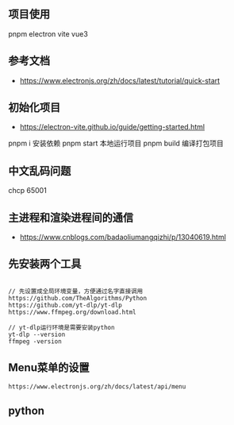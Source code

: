 ## 项目使用
pnpm electron vite vue3

## 参考文档
- https://www.electronjs.org/zh/docs/latest/tutorial/quick-start

## 初始化项目
- https://electron-vite.github.io/guide/getting-started.html

pnpm i 安装依赖
pnpm start 本地运行项目
pnpm build 编译打包项目

## 中文乱码问题
chcp 65001

## 主进程和渲染进程间的通信
- https://www.cnblogs.com/badaoliumangqizhi/p/13040619.html


## 先安装两个工具
```

// 先设置成全局环境变量，方便通过名字直接调用
https://github.com/TheAlgorithms/Python
https://github.com/yt-dlp/yt-dlp
https://www.ffmpeg.org/download.html

// yt-dlp运行环境是需要安装python
yt-dlp --version
ffmpeg -version
```

## Menu菜单的设置
```
https://www.electronjs.org/zh/docs/latest/api/menu
```



## python
